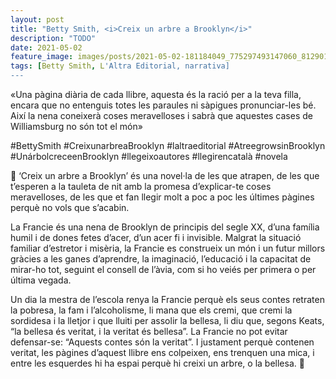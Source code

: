 ```yaml
---
layout: post
title: "Betty Smith, <i>Creix un arbre a Brooklyn</i>"
description: "TODO"
date: 2021-05-02
feature_image: images/posts/2021-05-02-181184049_775297493147060_8129013575690907118_n_17901108403849947.jpg
tags: [Betty Smith, L'Altra Editorial, narrativa]
---
```


«Una pàgina diària de cada llibre, aquesta és la ració per a la teva filla, encara que no entenguis totes les paraules ni sàpigues pronunciar-les bé. Així la nena coneixerà coses meravelloses i sabrà que aquestes cases de Williamsburg no són tot el món»
<!--more-->

#BettySmith #CreixunarbreaBrooklyn #laltraeditorial #AtreegrowsinBrooklyn #UnárbolcreceenBrooklyn #llegeixoautores #llegirencatalà #novela

🌳 ‘Creix un arbre a Brooklyn’ és una novel·la de les que atrapen, de les que t’esperen a la tauleta de nit amb la promesa d’explicar-te coses meravelloses, de les que et fan llegir molt a poc a poc les últimes pàgines perquè no vols que s’acabin. 

La Francie és una nena de Brooklyn de principis del segle XX, d’una família humil i de dones fetes d’acer, d’un acer fi i invisible. Malgrat la situació familiar d’estretor i misèria, la Francie es construeix un món i un futur millors gràcies a les ganes d’aprendre, la imaginació, l’educació i la capacitat de mirar-ho tot, seguint el consell de l’àvia, com si ho veiés per primera o per última vegada. 

Un dia la mestra de l’escola renya la Francie perquè els seus contes retraten la pobresa, la fam i l’alcoholisme, li mana que els cremi, que cremi la sordidesa i la lletjor i que lluiti per assolir la bellesa, li diu que, segons Keats, “la bellesa és veritat, i la veritat és bellesa”. La Francie no pot evitar defensar-se: “Aquests contes són la veritat”. I justament perquè contenen veritat, les pàgines d’aquest llibre ens colpeixen, ens trenquen una mica, i entre les esquerdes hi ha espai perquè hi creixi un arbre, o la bellesa. 🌳
